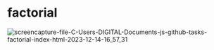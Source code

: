 # factorial
 
![screencapture-file-C-Users-DIGITAL-Documents-js-github-tasks-factorial-index-html-2023-12-14-16_57_31](https://github.com/shrutigajera102/factorial/assets/146714862/d9b91b75-c8e1-427a-bb2b-d13e1d187ac5)
